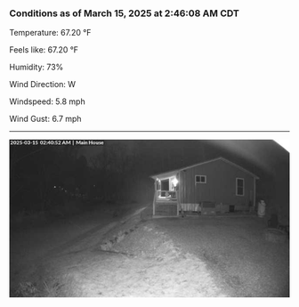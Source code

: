 ### Conditions as of March 15, 2025 at 2:46:08 AM CDT 

Temperature: 67.20 &deg;F

Feels like: 67.20 &deg;F

Humidity: 73%

Wind Direction: W

Windspeed: 5.8 mph

Wind Gust: 6.7 mph

---

<img src="./images/latest.jpeg"/>

